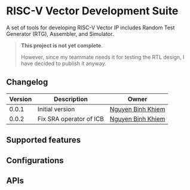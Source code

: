# RISC-V Vector Development Suite

A set of tools for developing RISC-V Vector IP includes Random Test Generator (RTG), Assembler, and Simulator.

> **This project is not yet complete**.
>
> However, since my teammate needs it for testing the RTL design, I have decided to publish it anyway.

## Changelog

| Version | Description             | Owner                                              |
| ------- | ----------------------- | -------------------------------------------------- |
| 0.0.1   | Initial version         | [Nguyen Binh Khiem](https://github.com/khiemnb153) |
| 0.0.2   | Fix SRA operator of ICB | [Nguyen Binh Khiem](https://github.com/khiemnb153) |

## Supported features

## Configurations

## APIs
